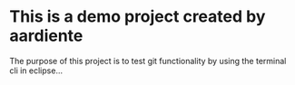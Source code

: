 <h1>
	This is a demo project created by aardiente
</h1>

<p>
	The purpose of this project is to test git functionality by 	using the terminal cli in eclipse...
</p>